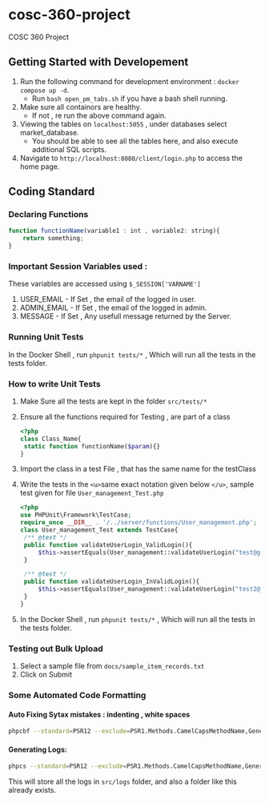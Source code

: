 # cosc-360-project

COSC 360 Project

## Getting Started with Developement

1. Run the following command for development environment : ``docker compose up -d``.
   - Run ``bash open_pm_tabs.sh`` if you have a bash shell running.
2. Make sure all containors are healthy.
   - If not , re run the above command again.
3. Viewing the tables on ``localhost:5055`` , under databases select market_database.
   - You should be able to see all the tables here, and also execute additional SQL scripts.
4. Navigate to ``http://localhost:8080/client/login.php`` to access the home page.

## Coding Standard

### Declaring Functions

```javascript
function functionName(variable1 : int , variable2: string){
	return something;
}
```

### Important Session Variables used :

These variables are accessed using ``$_SESSION['VARNAME']``

1. USER_EMAIL - If Set , the email of the logged in user.
2. ADMIN_EMAIL - If Set , the email of the logged in admin.
3. MESSAGE - If Set , Any usefull message returned by the Server.

### Running Unit Tests

In the Docker Shell , run ``phpunit tests/*`` , Which will run all the tests in the tests folder.

### How to write Unit Tests

1. Make Sure all the tests are kept in the folder ``src/tests/*``
2. Ensure all the functions required for Testing , are part of a class

   ```php
   <?php
   class Class_Name{
   	static function functionName($param){}
   }

   ```
3. Import the class in a test File , that has the same name for the testClass
4. Write the tests in the `<u>`same exact notation given below `</u>`, sample test given for file ``User_management_Test.php``

   ```php
   <?php
   use PHPUnit\Framework\TestCase;
   require_once __DIR__ . '/../server/functions/User_management.php';
   class User_management_Test extends TestCase{
   	/** @test */
   	public function validateUserLogin_ValidLogin(){
   		$this->assertEquals(User_management::validateUserLogin("test@gmail.com", MD5("password")), "VALID_LOGIN");
   	}

   	/** @test */
   	public function validateUserLogin_InValidLogin(){
   		$this->assertEquals(User_management::validateUserLogin("test2@gmail.com", MD5("password1")), "INVALID_LOGIN");
   	}
   }
   ```
5. In the Docker Shell , run ``phpunit tests/*`` , Which will run all the tests in the tests folder.

### Testing out Bulk Upload

1. Select a sample file from ``docs/sample_item_records.txt``
2. Click on Submit

### Some Automated Code Formatting

#### Auto Fixing Sytax mistakes : indenting , white spaces

```bash
phpcbf --standard=PSR12 --exclude=PSR1.Methods.CamelCapsMethodName,Generic.Files.LineLength,Generic.WhiteSpace.DisallowTabIndent ./
```

#### Generating Logs:

```bash
phpcs --standard=PSR12 --exclude=PSR1.Methods.CamelCapsMethodName,Generic.Files.LineLength,Generic.WhiteSpace.DisallowTabIndent --error-severity=1 --report-full=./logs/phpcs.log ./
```

This will store all the logs in ``src/logs`` folder, and also a folder like this already exists.

